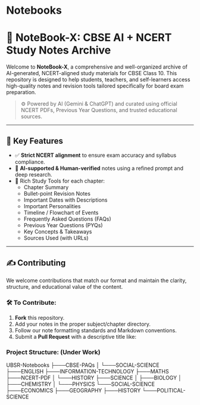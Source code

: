 # Notebooks

# 📘 NoteBook-X: CBSE AI + NCERT Study Notes Archive

Welcome to **NoteBook-X**, a comprehensive and well-organized archive of AI-generated, NCERT-aligned study materials for CBSE Class 10. This repository is designed to help students, teachers, and self-learners access high-quality notes and revision tools tailored specifically for board exam preparation.

> ⚙️ Powered by AI (Gemini & ChatGPT) and curated using official NCERT PDFs, Previous Year Questions, and trusted educational sources.

---

## 📌 Key Features

- ✅ **Strict NCERT alignment** to ensure exam accuracy and syllabus compliance.
- 🤖 **AI-supported & Human-verified** notes using a refined prompt and deep research.
- 🧠 Rich Study Tools for each chapter:
  - Chapter Summary
  - Bullet-point Revision Notes
  - Important Dates with Descriptions
  - Important Personalities
  - Timeline / Flowchart of Events
  - Frequently Asked Questions (FAQs)
  - Previous Year Questions (PYQs)
  - Key Concepts & Takeaways
  - Sources Used (with URLs)

---

## ✍️ Contributing

We welcome contributions that match our format and maintain the clarity, structure, and educational value of the content.

### 🛠️ To Contribute:

1. **Fork** this repository.
2. Add your notes in the proper subject/chapter directory.
3. Follow our note formatting standards and Markdown conventions.
4. Submit a **Pull Request** with a descriptive title like:


### Project Structure: (Under Work)
UBSR-Notebooks
├───CBSE-PAQs
│   └───SOCIAL-SCIENCE
├───ENGLISH
├───INFORMATION-TECHNOLOGY
├───MATHS
├───NCERT-PDF
│   └───HISTORY
├───SCIENCE
│   ├───BIOLOGY
│   ├───CHEMISTRY
│   └───PHYSICS
└───SOCIAL-SCIENCE
    ├───ECONOMICS
    ├───GEOGRAPHY
    ├───HISTORY
    └───POLITICAL-SCIENCE